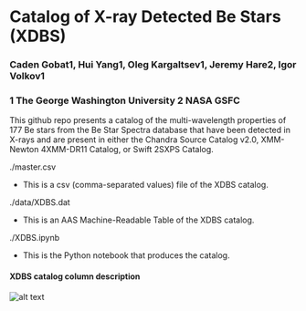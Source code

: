 # Catalog of X-ray Detected Be Stars (XDBS)

### Caden Gobat1, Hui Yang1, Oleg Kargaltsev1, Jeremy Hare2, Igor Volkov1
### 1 The George Washington University 2 NASA GSFC 

This github repo presents a catalog of the multi-wavelength properties of 177 Be stars from the Be Star Spectra database that have been detected in X-rays and are present in either the Chandra Source Catalog v2.0, XMM-Newton 4XMM-DR11 Catalog, or Swift 2SXPS Catalog. 

./master.csv 
- This is a csv (comma-separated values) file of the XDBS catalog. 

./data/XDBS.dat
- This is an AAS Machine-Readable Table of the XDBS catalog. 

./XDBS.ipynb
- This is the Python notebook that produces the catalog. 

#### XDBS catalog column description

![alt text](https://github.com/huiyang-astro/XDBS/blob/main/XDBS_column_descriptions.png)


